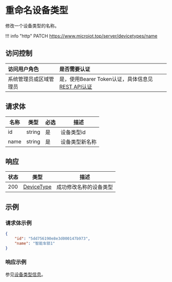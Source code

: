 # 重命名设备类型

修改一个设备类型的名称。

!!! info "http"
    PATCH https://www.microiot.top/server/devicetypes/name

## 访问控制

| 访问用户角色           | 是否需要认证                                 |
| :--------------------- | :------------------------------------------- |
| 系统管理员或区域管理员 | 是，使用Bearer Token认证，具体信息见[REST API认证](../api.md) |


## 请求体

| 名称              | 类型                                                       | 必选 | 描述                     |
| ----------------- | ---------------------------------------------------------- | ---- | ------------------------ |
| id                | string                                                     | 是   | 设备类型id               |
| name              | string                                                     | 是   | 设备类型新名称           |


## 响应

| 状态 | 类型                                      | 描述                   |
| ---- | ----------------------------------------- | ---------------------- |
| 200  | [DeviceType](adddevicetype.md#devicetype) | 成功修改名称的设备类型 |



## 示例

### 请求体示例

``` JSON
{
    "id": "5dd756190e8e3d000147b973",
    "name": "智能车锁1"
}
```

### 响应示例

参见[设备类型信息](adddevicetype.md#_7)。

